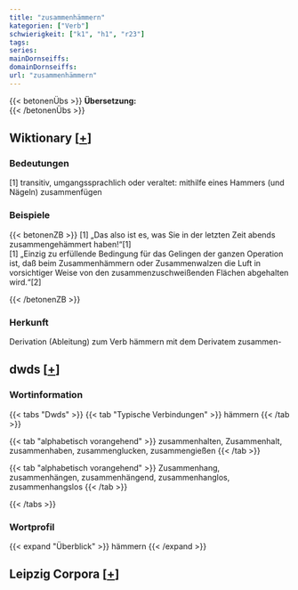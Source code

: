 ```yaml
---
title: "zusammenhämmern"
kategorien: ["Verb"]
schwierigkeit: ["k1", "h1", "r23"]
tags:
series:
mainDornseiffs:
domainDornseiffs:
url: "zusammenhämmern"
---
```


{{< betonenÜbs >}}
**Übersetzung:**  
{{< /betonenÜbs >}}

## Wiktionary [[+](https://de.wiktionary.org/wiki/zusammenhämmern)]

### Bedeutungen
[1] transitiv, umgangssprachlich oder veraltet: mithilfe eines Hammers (und Nägeln) zusammenfügen  

### Beispiele
{{< betonenZB >}}
[1] „Das also ist es, was Sie in der letzten Zeit abends zusammengehämmert haben!“[1]  
[1] „Einzig zu erfüllende Bedingung für das Gelingen der ganzen Operation ist, daß beim Zusammenhämmern oder Zusammenwalzen die Luft in vorsichtiger Weise von den zusammenzuschweißenden Flächen abgehalten wird.“[2]  

{{< /betonenZB >}}
### Herkunft
Derivation (Ableitung) zum Verb hämmern mit dem Derivatem zusammen-  



## dwds [[+](https://www.dwds.de/wb/zusammenhämmern)]

### Wortinformation
{{< tabs "Dwds" >}}
{{< tab "Typische Verbindungen" >}}
hämmern
{{< /tab >}}

{{< tab "alphabetisch vorangehend" >}}
zusammenhalten, Zusammenhalt, zusammenhaben, zusammenglucken, zusammengießen
{{< /tab >}}

{{< tab "alphabetisch vorangehend" >}}
Zusammenhang, zusammenhängen, zusammenhängend, zusammenhanglos, zusammenhangslos
{{< /tab >}}

{{< /tabs >}}

### Wortprofil
{{< expand "Überblick" >}} hämmern {{< /expand >}}

## Leipzig Corpora [[+](https://corpora.uni-leipzig.de/en/res?word=zusammenhämmern&corpusId=deu_newscrawl-public_2018)]

